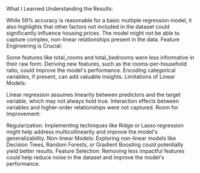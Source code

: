 What I Learned
Understanding the Results:

While 59% accuracy is reasonable for a basic multiple regression model, it also highlights that other factors not included in the dataset could significantly influence housing prices.
The model might not be able to capture complex, non-linear relationships present in the data.
Feature Engineering is Crucial:

Some features like total_rooms and total_bedrooms were less informative in their raw form. Deriving new features, such as the rooms-per-household ratio, could improve the model's performance.
Encoding categorical variables, if present, can add valuable insights.
Limitations of Linear Models:

Linear regression assumes linearity between predictors and the target variable, which may not always hold true.
Interaction effects between variables and higher-order relationships were not captured.
Room for Improvement:

Regularization: Implementing techniques like Ridge or Lasso regression might help address multicollinearity and improve the model's generalizability.
Non-linear Models: Exploring non-linear models like Decision Trees, Random Forests, or Gradient Boosting could potentially yield better results.
Feature Selection: Removing less impactful features could help reduce noise in the dataset and improve the model's performance.
